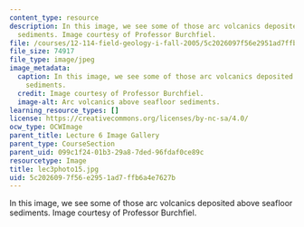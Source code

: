 ```yaml
---
content_type: resource
description: In this image, we see some of those arc volcanics deposited above seafloor
  sediments. Image courtesy of Professor Burchfiel.
file: /courses/12-114-field-geology-i-fall-2005/5c2026097f56e2951ad7ffb6a4e7627b_lec3photo15.jpg
file_size: 74917
file_type: image/jpeg
image_metadata:
  caption: In this image, we see some of those arc volcanics deposited above seafloor
    sediments.
  credit: Image courtesy of Professor Burchfiel.
  image-alt: Arc volcanics above seafloor sediments.
learning_resource_types: []
license: https://creativecommons.org/licenses/by-nc-sa/4.0/
ocw_type: OCWImage
parent_title: Lecture 6 Image Gallery
parent_type: CourseSection
parent_uid: 099c1f24-01b3-29a8-7ded-96fdaf0ce89c
resourcetype: Image
title: lec3photo15.jpg
uid: 5c202609-7f56-e295-1ad7-ffb6a4e7627b
---
```

In this image, we see some of those arc volcanics deposited above seafloor sediments. Image courtesy of Professor Burchfiel.